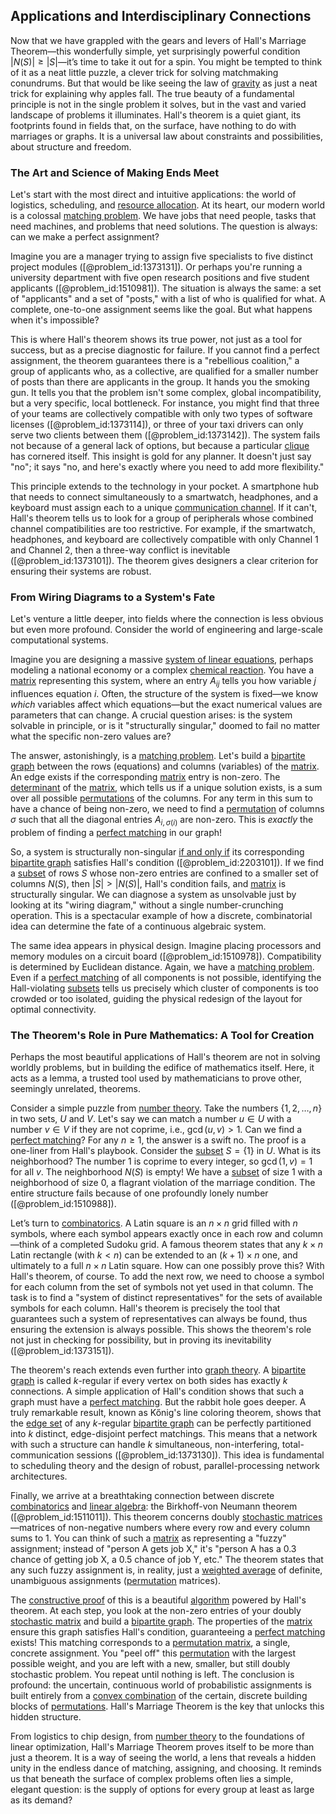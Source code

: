## Applications and Interdisciplinary Connections

Now that we have grappled with the gears and levers of Hall's Marriage Theorem—this wonderfully simple, yet surprisingly powerful condition $|N(S)| \ge |S|$—it’s time to take it out for a spin. You might be tempted to think of it as a neat little puzzle, a clever trick for solving matchmaking conundrums. But that would be like seeing the law of [gravity](@article_id:262981) as just a neat trick for explaining why apples fall. The true beauty of a fundamental principle is not in the single problem it solves, but in the vast and varied landscape of problems it illuminates. Hall's theorem is a quiet giant, its footprints found in fields that, on the surface, have nothing to do with marriages or graphs. It is a universal law about constraints and possibilities, about structure and freedom.

### The Art and Science of Making Ends Meet

Let's start with the most direct and intuitive applications: the world of logistics, scheduling, and [resource allocation](@article_id:267654). At its heart, our modern world is a colossal [matching problem](@article_id:261724). We have jobs that need people, tasks that need machines, and problems that need solutions. The question is always: can we make a perfect assignment?

Imagine you are a manager trying to assign five specialists to five distinct project modules ([@problem_id:1373131]). Or perhaps you're running a university department with five open research positions and five student applicants ([@problem_id:1510981]). The situation is always the same: a set of "applicants" and a set of "posts," with a list of who is qualified for what. A complete, one-to-one assignment seems like the goal. But what happens when it's impossible?

This is where Hall's theorem shows its true power, not just as a tool for success, but as a precise diagnostic for failure. If you cannot find a perfect assignment, the theorem guarantees there is a "rebellious coalition," a group of applicants who, as a collective, are qualified for a smaller number of posts than there are applicants in the group. It hands you the smoking gun. It tells you that the problem isn't some complex, global incompatibility, but a very specific, local bottleneck. For instance, you might find that three of your teams are collectively compatible with only two types of software licenses ([@problem_id:1373114]), or three of your taxi drivers can only serve two clients between them ([@problem_id:1373142]). The system fails not because of a general lack of options, but because a particular [clique](@article_id:275496) has cornered itself. This insight is gold for any planner. It doesn't just say "no"; it says "no, and here's exactly where you need to add more flexibility."

This principle extends to the technology in your pocket. A smartphone hub that needs to connect simultaneously to a smartwatch, headphones, and a keyboard must assign each to a unique [communication channel](@article_id:271980). If it can't, Hall's theorem tells us to look for a group of peripherals whose combined channel compatibilities are too restrictive. For example, if the smartwatch, headphones, and keyboard are collectively compatible with only Channel 1 and Channel 2, then a three-way conflict is inevitable ([@problem_id:1373101]). The theorem gives designers a clear criterion for ensuring their systems are robust.

### From Wiring Diagrams to a System's Fate

Let's venture a little deeper, into fields where the connection is less obvious but even more profound. Consider the world of engineering and large-scale computational systems.

Imagine you are designing a massive [system of linear equations](@article_id:139922), perhaps modeling a national economy or a complex [chemical reaction](@article_id:146479). You have a [matrix](@article_id:202118) representing this system, where an entry $A_{ij}$ tells you how variable $j$ influences equation $i$. Often, the structure of the system is fixed—we know *which* variables affect which equations—but the exact numerical values are parameters that can change. A crucial question arises: is the system solvable in principle, or is it "structurally singular," doomed to fail no matter what the specific non-zero values are?

The answer, astonishingly, is a [matching problem](@article_id:261724). Let's build a [bipartite graph](@article_id:153453) between the rows (equations) and columns (variables) of the [matrix](@article_id:202118). An edge exists if the corresponding [matrix](@article_id:202118) entry is non-zero. The [determinant](@article_id:142484) of the [matrix](@article_id:202118), which tells us if a unique solution exists, is a sum over all possible [permutations](@article_id:146636) of the columns. For any term in this sum to have a chance of being non-zero, we need to find a [permutation](@article_id:135938) of columns $\sigma$ such that all the diagonal entries $A_{i, \sigma(i)}$ are non-zero. This is *exactly* the problem of finding a [perfect matching](@article_id:273422) in our graph!

So, a system is structurally non-singular [if and only if](@article_id:262623) its corresponding [bipartite graph](@article_id:153453) satisfies Hall's condition ([@problem_id:2203101]). If we find a [subset](@article_id:261462) of rows $S$ whose non-zero entries are confined to a smaller set of columns $N(S)$, then $|S| > |N(S)|$, Hall's condition fails, and [matrix](@article_id:202118) is structurally singular. We can diagnose a system as unsolvable just by looking at its "wiring diagram," without a single number-crunching operation. This is a spectacular example of how a discrete, combinatorial idea can determine the fate of a continuous algebraic system.

The same idea appears in physical design. Imagine placing processors and memory modules on a circuit board ([@problem_id:1510978]). Compatibility is determined by Euclidean distance. Again, we have a [matching problem](@article_id:261724). Even if a [perfect matching](@article_id:273422) of all components is not possible, identifying the Hall-violating [subsets](@article_id:155147) tells us precisely which cluster of components is too crowded or too isolated, guiding the physical redesign of the layout for optimal connectivity.

### The Theorem's Role in Pure Mathematics: A Tool for Creation

Perhaps the most beautiful applications of Hall's theorem are not in solving worldly problems, but in building the edifice of mathematics itself. Here, it acts as a lemma, a trusted tool used by mathematicians to prove other, seemingly unrelated, theorems.

Consider a simple puzzle from [number theory](@article_id:138310). Take the numbers $\{1, 2, \dots, n\}$ in two sets, $U$ and $V$. Let's say we can match a number $u \in U$ with a number $v \in V$ if they are not coprime, i.e., $\gcd(u, v) > 1$. Can we find a [perfect matching](@article_id:273422)? For any $n \ge 1$, the answer is a swift no. The proof is a one-liner from Hall's playbook. Consider the [subset](@article_id:261462) $S = \{1\}$ in $U$. What is its neighborhood? The number 1 is coprime to every integer, so $\gcd(1, v) = 1$ for all $v$. The neighborhood $N(S)$ is empty! We have a [subset](@article_id:261462) of size 1 with a neighborhood of size 0, a flagrant violation of the marriage condition. The entire structure fails because of one profoundly lonely number ([@problem_id:1510988]).

Let’s turn to [combinatorics](@article_id:143849). A Latin square is an $n \times n$ grid filled with $n$ symbols, where each symbol appears exactly once in each row and column—think of a completed Sudoku grid. A famous theorem states that any $k \times n$ Latin rectangle (with $k < n$) can be extended to an $(k+1) \times n$ one, and ultimately to a full $n \times n$ Latin square. How can one possibly prove this? With Hall's theorem, of course. To add the next row, we need to choose a symbol for each column from the set of symbols not yet used in that column. The task is to find a "system of distinct representatives" for the sets of available symbols for each column. Hall's theorem is precisely the tool that guarantees such a system of representatives can always be found, thus ensuring the extension is always possible. This shows the theorem's role not just in checking for possibility, but in proving its inevitability ([@problem_id:1373151]).

The theorem's reach extends even further into [graph theory](@article_id:140305). A [bipartite graph](@article_id:153453) is called $k$-regular if every vertex on both sides has exactly $k$ connections. A simple application of Hall's condition shows that such a graph must have a [perfect matching](@article_id:273422). But the rabbit hole goes deeper. A truly remarkable result, known as Kőnig's line coloring theorem, shows that the [edge set](@article_id:266666) of any $k$-regular [bipartite graph](@article_id:153453) can be perfectly partitioned into $k$ distinct, edge-disjoint perfect matchings. This means that a network with such a structure can handle $k$ simultaneous, non-interfering, total-communication sessions ([@problem_id:1373130]). This idea is fundamental to scheduling theory and the design of robust, parallel-processing network architectures.

Finally, we arrive at a breathtaking connection between discrete [combinatorics](@article_id:143849) and [linear algebra](@article_id:145246): the Birkhoff-von Neumann theorem ([@problem_id:1511011]). This theorem concerns doubly [stochastic matrices](@article_id:151947)—matrices of non-negative numbers where every row and every column sums to 1. You can think of such a [matrix](@article_id:202118) as representing a "fuzzy" assignment; instead of "person A gets job X," it's "person A has a 0.3 chance of getting job X, a 0.5 chance of job Y, etc." The theorem states that any such fuzzy assignment is, in reality, just a [weighted average](@article_id:143343) of definite, unambiguous assignments ([permutation](@article_id:135938) matrices).

The [constructive proof](@article_id:157093) of this is a beautiful [algorithm](@article_id:267625) powered by Hall's theorem. At each step, you look at the non-zero entries of your doubly [stochastic matrix](@article_id:269128) and build a [bipartite graph](@article_id:153453). The properties of the [matrix](@article_id:202118) ensure this graph satisfies Hall's condition, guaranteeing a [perfect matching](@article_id:273422) exists! This matching corresponds to a [permutation matrix](@article_id:136347), a single, concrete assignment. You "peel off" this [permutation](@article_id:135938) with the largest possible weight, and you are left with a new, smaller, but still doubly stochastic problem. You repeat until nothing is left. The conclusion is profound: the uncertain, continuous world of probabilistic assignments is built entirely from a [convex combination](@article_id:273708) of the certain, discrete building blocks of [permutations](@article_id:146636). Hall's Marriage Theorem is the key that unlocks this hidden structure.

From logistics to chip design, from [number theory](@article_id:138310) to the foundations of linear optimization, Hall's Marriage Theorem proves itself to be more than just a theorem. It is a way of seeing the world, a lens that reveals a hidden unity in the endless dance of matching, assigning, and choosing. It reminds us that beneath the surface of complex problems often lies a simple, elegant question: is the supply of options for every group at least as large as its demand?